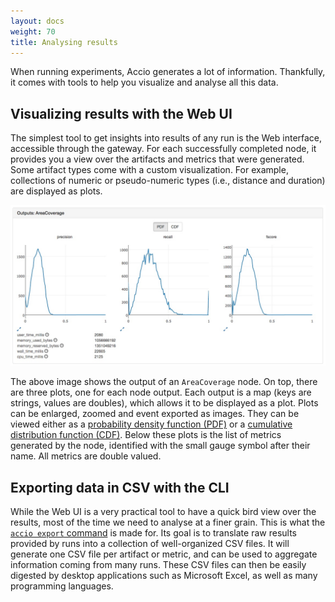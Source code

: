 ```yaml
---
layout: docs
weight: 70
title: Analysing results
---
```


When running experiments, Accio generates a lot of information.
Thankfully, it comes with tools to help you visualize and analyse all this data.

## Visualizing results with the Web UI

The simplest tool to get insights into results of any run is the Web interface, accessible through the gateway.
For each successfully completed node, it provides you a view over the artifacts and metrics that were generated.
Some artifact types come with a custom visualization.
For example, collections of numeric or pseudo-numeric types (i.e., distance and duration) are displayed as plots.

![Run outputs](../images/ui/run_outputs.jpeg)

The above image shows the output of an `AreaCoverage` node.
On top, there are three plots, one for each node output.
Each output is a map (keys are strings, values are doubles), which allows it to be displayed as a plot.
Plots can be enlarged, zoomed and event exported as images.
They can be viewed either as a [probability density function (PDF)](https://en.wikipedia.org/wiki/Probability_density_function) or a [cumulative distribution function (CDF)](https://en.wikipedia.org/wiki/Cumulative_distribution_function).
Below these plots is the list of metrics generated by the node, identified with the small gauge symbol after their name.
All metrics are double valued.

## Exporting data in CSV with the CLI

While the Web UI is a very practical tool to have a quick bird view over the results, most of the time we need to analyse at a finer grain.
This is what the [`accio export` command](commands/export.html) is made for.
Its goal is to translate raw results provided by runs into a collection of well-organized CSV files.
It will generate one CSV file per artifact or metric, and can be used to aggregate information coming from many runs.
These CSV files can then be easily digested by desktop applications such as Microsoft Excel, as well as many programming languages.
